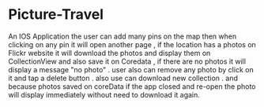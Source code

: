 # Picture-Travel
An IOS Application the user can add many pins on the map then when clicking on any pin it will open another page , if the location has a photos on Flickr website it will download the photos and display them on CollectionView and also save it on Coredata , if there are no photos it will display a message "no photo" . user also can remove any photo by click on it and tap a delete button . also use can download new collection . and because photos saved on coreData if the app closed and re-open the photo will display immediately without need to download it again. 

